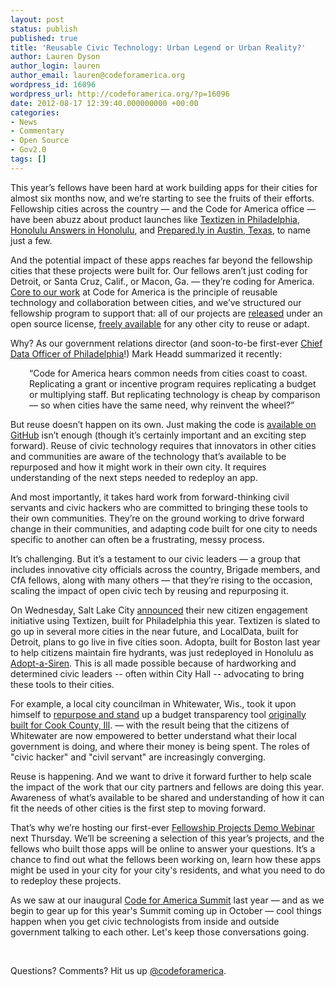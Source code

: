 ```yaml
---
layout: post
status: publish
published: true
title: 'Reusable Civic Technology: Urban Legend or Urban Reality?'
author: Lauren Dyson
author_login: lauren
author_email: lauren@codeforamerica.org
wordpress_id: 16096
wordpress_url: http://codeforamerica.org/?p=16096
date: 2012-08-17 12:39:40.000000000 +00:00
categories:
- News
- Commentary
- Open Source
- Gov2.0
tags: []
---
```

This year’s fellows have been hard at work building apps for their cities for almost six months now, and we’re starting to see the fruits of their efforts. Fellowship cities across the country — and the Code for America office — have been abuzz about product launches like <a href="http://technicallyphilly.com/2012/06/06/textizen-code-for-america-citizen-feedback-text-tool-launches-pilot-with-philadelphia-city-planning-commission">Textizen in Philadelphia</a>, <a href="http://codeforamerica.org/2012/08/13/honolulu-answers/">Honolulu Answers in Honolulu</a>, and <a href="http://techpresident.com/news/22592/preparedly-help-austin-residents-better-prepare-wildfires">Prepared.ly in Austin, Texas</a>, to name just a few.

And the potential impact of these apps reaches far beyond the fellowship cities that these projects were built for. Our fellows aren’t just coding for Detroit, or Santa Cruz, Calif., or Macon, Ga. — they’re coding for America. <a href="http://commons.codeforamerica.org/about">Core to our work</a> at Code for America is the principle of reusable technology and collaboration between cities, and we’ve structured our fellowship program to support that: all of our projects are <a href="http://codeforamerica.org/cities/city-impact/">released</a> under an open source license, <a href="https://github.com/codeforamerica">freely available</a> for any other city to reuse or adapt.

Why? As our government relations director (and soon-to-be first-ever <a href="http://technicallyphilly.com/2012/08/13/new-chief-data-officer-mark-headd-to-talk-open-data-at-hackshackers-events">Chief Data Officer of Philadelphia</a>!) Mark Headd summarized it recently:
<p style="padding-left: 30px;">“Code for America hears common needs from cities coast to coast. Replicating a grant or incentive program requires replicating a budget or multiplying staff. But replicating technology is cheap by comparison — so when cities have the same need, why reinvent the wheel?”</p>
But reuse doesn’t happen on its own. Just making the code is <a href="https://github.com/codeforamerica/">available on GitHub</a> isn’t enough (though it’s certainly important and an exciting step forward). Reuse of civic technology requires that innovators in other cities and communities are aware of the technology that’s available to be repurposed and how it might work in their own city. It requires understanding of the next steps needed to redeploy an app.

And most importantly, it takes hard work from forward-thinking civil servants and civic hackers who are committed to bringing these tools to their own communities. They’re on the ground working to drive forward change in their communities, and adapting code built for one city to needs specific to another can often be a frustrating, messy process.

It’s challenging. But it’s a testament to our civic leaders — a group that includes innovative city officials across the country, Brigade members, and CfA fellows, along with many others — that they’re rising to the occasion, scaling the impact of open civic tech by reusing and repurposing it.

On Wednesday, Salt Lake City <a href="http://www.plansaltlake.com/">announced</a> their new citizen engagement initiative using Textizen, built for Philadelphia this year. Textizen is slated to go up in several more cities in the near future, and LocalData, built for Detroit, plans to go live in five cities soon. Adopta, built for Boston last year to help citizens maintain fire hydrants, was just redeployed in Honolulu as <a href="http://sirens.honolulu.gov/">Adopt-a-Siren</a>. This is all made possible because of hardworking and determined civic leaders -- often within City Hall -- advocating to bring these tools to their cities.

For example, a local city councilman in Whitewater, Wis., took it upon himself to <a href="http://s3.amazonaws.com/lookatwhitewater/index.html">repurpose and stand</a> up a budget transparency tool <a href="http://lookatcook.com/">originally built for Cook County, Ill</a>. — with the result being that the citizens of Whitewater are now empowered to better understand what their local government is doing, and where their money is being spent. The roles of "civic hacker" and "civil servant" are increasingly converging.

Reuse is happening. And we want to drive it forward further to help scale the impact of the work that our city partners and fellows are doing this year. Awareness of what’s available to be shared and understanding of how it can fit the needs of other cities is the first step to moving forward.

That’s why we’re hosting our first-ever <a href="http://cfa2012webinar.eventbrite.com/">Fellowship Projects Demo Webinar</a> next Thursday. We’ll be screening a selection of this year’s projects, and the fellows who built those apps will be online to answer your questions. It’s a chance to find out what the fellows been working on, learn how these apps might be used in your city for your city's residents, and what you need to do to redeploy these projects.

As we saw at our inaugural <a href="http://cfasummit.org">Code for America Summit</a> last year — and as we begin to gear up for this year's Summit coming up in October — cool things happen when you get civic technologists from inside and outside government talking to each other. Let's keep those conversations going.

&nbsp;

Questions? Comments? Hit us up <a href="http://twitter.com/codeforamerica" target="_blank">@codeforamerica</a>.
